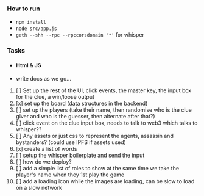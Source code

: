 ### How to run

* `npm install`
* `node src/app.js`
* `geth --shh --rpc --rpccorsdomain '*'` for whisper

### Tasks

* #### Html & JS
* write docs as we go...

1.  [ ] Set up the rest of the UI, click events, the master key, the input box for the clue, a win/loose output
2.  [x] set up the board (data structures in the backend)
3.  [ ] set up the players (take their name, then randomise who is the clue giver and who is the guesser, then alternate after that?)
4.  [ ] click event on the clue input box, needs to talk to web3 which talks to whisper??
5.  [ ] Any assets or just css to represent the agents, assassin and bystanders? (could use IPFS if assets used)
6.  [x] create a list of words
7.  [ ] setup the whisper boilerplate and send the input
8.  [ ] how do we deploy?
9.  [ ] add a simple list of roles to show at the same time we take the player's name when they 1st play the game
10. [ ] add a loading icon while the images are loading, can be slow to load on a slow network
